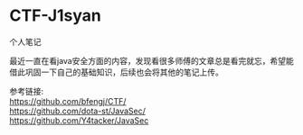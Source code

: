# CTF-J1syan
 个人笔记

最近一直在看java安全方面的内容，发现看很多师傅的文章总是看完就忘，希望能借此巩固一下自己的基础知识，后续也会将其他的笔记上传。</br>

参考链接:</br>
https://github.com/bfengj/CTF/</br>
https://github.com/dota-st/JavaSec/</br>
https://github.com/Y4tacker/JavaSec
